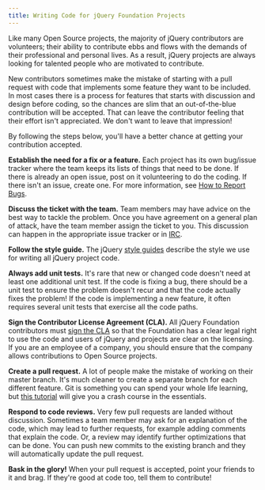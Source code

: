 ```yaml
---
title: Writing Code for jQuery Foundation Projects
---
```


Like many Open Source projects, the majority of jQuery contributors are volunteers; their ability to contribute ebbs and flows with the demands of their professional and personal lives. As a result, jQuery projects are always looking for talented people who are motivated to contribute.

New contributors sometimes make the mistake of starting with a pull request with code that implements some feature they want to be included. In most cases there is a process for features that starts with discussion and design before coding, so the chances are slim that an out-of-the-blue contribution will be accepted. That can leave the contributor feeling that their effort isn't appreciated. We don't want to leave that impression!

By following the steps below, you'll have a better chance at getting your contribution accepted.

**Establish the need for a fix or a feature.** Each project has its own bug/issue tracker where the team keeps its lists of things that need to be done. If there is already an open issue, post on it volunteering to do the coding. If there isn't an issue, create one. For more information, see [How to Report Bugs](http://dev.contribute.jquery.org/bug-reports/).

**Discuss the ticket with the team.** Team members may have advice on the best way to tackle the problem. Once you have agreement on a general plan of attack, have the team member assign the ticket to you. This discussion can happen in the appropriate issue tracker or in [IRC](http://irc.jquery.org/).

**Follow the style guide.** The jQuery [style guides](/style-guide/) describe the style we use for writing all jQuery project code.

**Always add unit tests.** It's rare that new or changed code doesn't need at least one additional unit test. If the code is fixing a bug, there should be a unit test to ensure the problem doesn't recur and that the code actually fixes the problem! If the code is implementing a new feature, it often requires several unit tests that exercise all the code paths.

**Sign the Contributor License Agreement (CLA).** All jQuery Foundation contributors must [sign the CLA](/CLA/) so that the Foundation has a clear legal right to use the code and users of jQuery and projects are clear on the licensing. If you are an employee of a company, you should ensure that the company allows contributions to Open Source projects.

**Create a pull request.** A lot of people make the mistake of working on their master branch. It's much cleaner to create a separate branch for each different feature. Git is something you can spend your whole life learning, but [this tutorial](/commits-and-pull-requests/) will give you a crash course in the essentials.

**Respond to code reviews.** Very few pull requests are landed without discussion. Sometimes a team member may ask for an explanation of the code, which may lead to further requests, for example adding comments that explain the code. Or, a review may identify further optimizations that can be done. You can push new commits to the existing branch and they will automatically update the pull request.

**Bask in the glory!** When your pull request is accepted, point your friends to it and brag. If they're good at code too, tell them to contribute!
